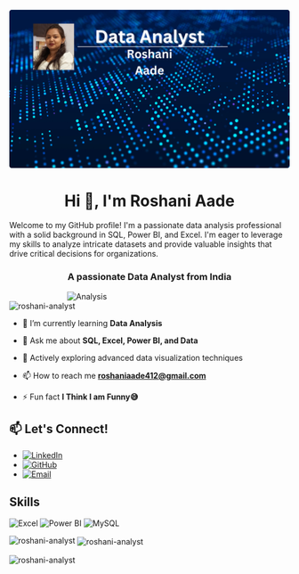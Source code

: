 ![logo](https://github.com/Roshani-Analyst/Roshani-Analyst/blob/main/Data%20Analyst.png)
<h1 align="center">Hi 👋, I'm Roshani Aade</h1>
Welcome to my GitHub profile! I'm a passionate data analysis professional with a solid background in SQL, Power BI, and Excel. I'm eager to leverage my skills to analyze intricate datasets and provide valuable insights that drive critical decisions for organizations.
<h3 align="center">A passionate Data Analyst from India</h3>

<img align="right" alt="Analysis" width="400" src="https://cdn.dribbble.com/users/1364029/screenshots/16093268/media/68e82a7fb4904614a9066d6b540c14b2.gif">

<p align="left"> <img src="https://komarev.com/ghpvc/?username=roshani-analyst&label=Profile%20views&color=0e75b6&style=flat" alt="roshani-analyst" /> </p>

- 🌱 I’m currently learning **Data Analysis**

- 💬 Ask me about **SQL, Excel, Power BI, and Data**

- 🌱 Actively exploring advanced data visualization techniques

- 📫 How to reach me **roshaniaade412@gmail.com**

- ⚡ Fun fact **I Think I am Funny😅**

## 📫 Let's Connect!

- [![LinkedIn](https://img.shields.io/badge/-LinkedIn-0077B5?style=for-the-badge&logo=linkedin&logoColor=white)](https://www.linkedin.com/in/roshanianalyst)
- [![GitHub](https://img.shields.io/badge/-GitHub-181717?style=for-the-badge&logo=github&logoColor=white)](https://github.com/Roshani-Analyst)
- [![Email](https://img.shields.io/badge/-Email-D14836?style=for-the-badge&logo=gmail&logoColor=white)](mailto:roshaniaade412@gmail.com)

## Skills

![Excel](https://img.shields.io/badge/-Excel-217346?style=for-the-badge&logo=microsoft-excel&logoColor=white)
![Power BI](https://img.shields.io/badge/-Power%20BI-F2C811?style=for-the-badge&logo=power-bi&logoColor=black)
![MySQL](https://img.shields.io/badge/-MySQL-4479A1?style=for-the-badge&logo=mysql&logoColor=white)

<p><img align="left" src="https://github-readme-stats.vercel.app/api/top-langs?username=roshani-analyst&show_icons=true&locale=en&layout=compact" alt="roshani-analyst" /></p>

<p>&nbsp;<img align="center" src="https://github-readme-stats.vercel.app/api?username=roshani-analyst&show_icons=true&locale=en" alt="roshani-analyst" /></p>

<p><img align="center" src="https://github-readme-streak-stats.herokuapp.com/?user=roshani-analyst&" alt="roshani-analyst" /></p>
